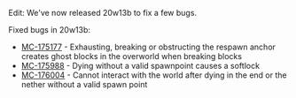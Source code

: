 Edit: We've now released 20w13b to fix a few bugs.

Fixed bugs in 20w13b:

   * [MC-175177](https://bugs.mojang.com/browse/MC-175177) - Exhausting, breaking or obstructing the respawn anchor creates ghost blocks in the overworld when breaking blocks
   * [MC-175988](https://bugs.mojang.com/browse/MC-175988) - Dying without a valid spawnpoint causes a softlock
   * [MC-176004](https://bugs.mojang.com/browse/MC-176004) - Cannot interact with the world after dying in the end or the nether without a valid spawn point
